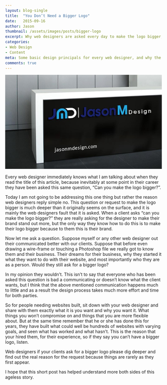 ```yaml
---
layout: blog-single
title:  "You Don’t Need a Bigger Logo"
date:   2015-09-16
author: Jason
thumbnail: /assets/images/posts/bigger-logo
excerpt: Why web designers are asked every day to make the logo bigger, and why you should say no.
categories:
- Web Design
- Content
meta: Some basic design principals for every web designer, and why the client isn't always right. From the blog at Jason M Design
comments: true
---
```


![Jason M Design Big Logo](/assets/images/posts/bigger-logo.jpg)

Every web designer immediately knows what I am talking about when they read the title of this article, because inevitably at some point in their career they have been asked this same question, “Can you make the logo bigger?”.

Today I am not going to be addressing this one thing but rather the reason web designers reply simple no. This question or request to make the logo bigger is much deeper than it originally seems on the surface, and it is mainly the web designers fault that it is asked. When a client asks “can you make the logo bigger?” they are really asking for the designer to make their brand stand out more, but the only way they know how to do this is to make their logo bigger because to them this is their brand.

Now let me ask a question. Suppose myself or any other web designer out their communicated better with our clients. Suppose that before even drawing a wire-frame or touching a Photoshop file we really got to know them and their business. Their dreams for their business, why they started it what they want to do with their website, and most importantly who they are as a person. Would they still ask for a bigger logo?

In my opinion they wouldn’t. This isn’t to say that everyone who has been asked this question is bad a communicating or doesn’t know what the client wants, but I think that the above mentioned communication happens much to little and as a result the design process takes much more effort and time for both parties.

So for people needing websites built, sit down with your web designer and share with them exactly what it is you want and why you want it. What things you won’t compromise on and things that you are more flexible about. But at the same time remember that he or she has done this for years, they have built what could well be hundreds of websites with varying goals, and seen what has worked and what hasn’t. This is the reason that your hired them, for their experience, so if they say you can’t have a bigger logo, listen.

Web designers if your clients ask for a bigger logo please dig deeper and find out the real reason for the request because things are rarely as they first appear.

I hope that this short post has helped understand more both sides of this ageless story.
